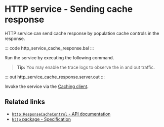 # HTTP service - Sending cache response

HTTP service can send cache response by population cache controls in the response.

::: code http_service_cache_response.bal :::

Run the service by executing the following command.

>**Tip:** You may enable the trace logs to observe the in and out traffic.

::: out http_service_cache_response.server.out :::

Invoke the service via the [Caching client](/learn/by-example/http-caching-client).

## Related links
- [`http:ResponseCacheControl` - API documentation](https://lib.ballerina.io/ballerina/http/latest/classes/ResponseCacheControl)
- [`http` package - Specification](/spec/http/#53-matrix)
